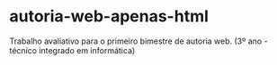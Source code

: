 # autoria-web-apenas-html
Trabalho avaliativo para o primeiro bimestre de autoria web. (3º ano - técnico integrado em informática)

